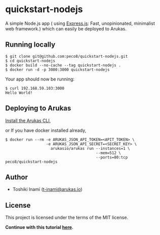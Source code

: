 # quickstart-nodejs
A simple Node.js app ( using [Express.js](http://expressjs.com/): Fast, unopinionated, minimalist web framework.) which can easily be deployed to Arukas.

## Running locally

```
$ git clone git@github.com:peco8/quickstart-nodejs.git
$ cd quickstart-nodejs
$ docker build --no-cache --tag quickstart-nodejs .
$ docker run -d -p 3000:3000 quickstart-nodejs
```

Your app should now be running:

```
$ curl 192.168.59.103:3000
Hello World!
```

## Deploying to Arukas

[Install the Arukas CLI](https://github.com/arukasio/cli),

or If you have docker installed already,
```
$ docker run --rm -e ARUKAS_JSON_API_TOKEN=<APIT_TOKEN> \
                  -e ARUKAS_JSON_API_SECRET=<SECRET_KEY> \
                    arukasio/arukas run --instances=1 \
                                        --mem=512 \
                                        --ports=80:tcp peco8/quickstart-nodejs
```
## Author

* Toshiki Inami (<t-inami@arukas.io>)

## License

This project is licensed under the terms of the MIT license.

**Continue with this tutorial [here](/).**
